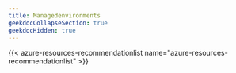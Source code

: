 ```yaml
---
title: Managedenvironments
geekdocCollapseSection: true
geekdocHidden: true
---
```


{{< azure-resources-recommendationlist name="azure-resources-recommendationlist" >}}
